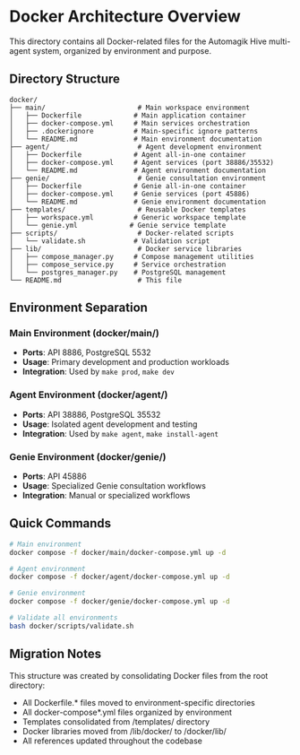 # Docker Architecture Overview

This directory contains all Docker-related files for the Automagik Hive multi-agent system, organized by environment and purpose.

## Directory Structure

```
docker/
├── main/                       # Main workspace environment
│   ├── Dockerfile             # Main application container
│   ├── docker-compose.yml     # Main services orchestration
│   ├── .dockerignore          # Main-specific ignore patterns
│   └── README.md              # Main environment documentation
├── agent/                      # Agent development environment
│   ├── Dockerfile             # Agent all-in-one container
│   ├── docker-compose.yml     # Agent services (port 38886/35532)
│   └── README.md              # Agent environment documentation
├── genie/                      # Genie consultation environment
│   ├── Dockerfile             # Genie all-in-one container
│   ├── docker-compose.yml     # Genie services (port 45886)
│   └── README.md              # Genie environment documentation
├── templates/                  # Reusable Docker templates
│   ├── workspace.yml          # Generic workspace template
│   └── genie.yml             # Genie service template
├── scripts/                    # Docker-related scripts
│   └── validate.sh            # Validation script
├── lib/                        # Docker service libraries
│   ├── compose_manager.py     # Compose management utilities
│   ├── compose_service.py     # Service orchestration
│   └── postgres_manager.py    # PostgreSQL management
└── README.md                   # This file
```

## Environment Separation

### Main Environment (docker/main/)
- **Ports**: API 8886, PostgreSQL 5532
- **Usage**: Primary development and production workloads
- **Integration**: Used by `make prod`, `make dev`

### Agent Environment (docker/agent/)
- **Ports**: API 38886, PostgreSQL 35532
- **Usage**: Isolated agent development and testing
- **Integration**: Used by `make agent`, `make install-agent`

### Genie Environment (docker/genie/)
- **Ports**: API 45886
- **Usage**: Specialized Genie consultation workflows
- **Integration**: Manual or specialized workflows

## Quick Commands

```bash
# Main environment
docker compose -f docker/main/docker-compose.yml up -d

# Agent environment
docker compose -f docker/agent/docker-compose.yml up -d

# Genie environment
docker compose -f docker/genie/docker-compose.yml up -d

# Validate all environments
bash docker/scripts/validate.sh
```

## Migration Notes

This structure was created by consolidating Docker files from the root directory:
- All Dockerfile.* files moved to environment-specific directories
- All docker-compose*.yml files organized by environment
- Templates consolidated from /templates/ directory
- Docker libraries moved from /lib/docker/ to /docker/lib/
- All references updated throughout the codebase